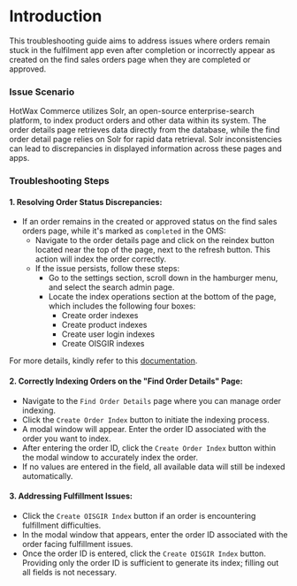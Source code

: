 # Introduction

This troubleshooting guide aims to address issues where orders remain stuck in the fulfilment app even after completion or incorrectly appear as created on the find sales orders page when they are completed or approved.

### Issue Scenario

HotWax Commerce utilizes Solr, an open-source enterprise-search platform, to index product orders and other data within its system. The order details page retrieves data directly from the database, while the find order detail page relies on Solr for rapid data retrieval. Solr inconsistencies can lead to discrepancies in displayed information across these pages and apps.

### Troubleshooting Steps

#### 1. Resolving Order Status Discrepancies:

   - If an order remains in the created or approved status on the find sales orders page, while it's marked as `completed` in the OMS:
     - Navigate to the order details page and click on the reindex button located near the top of the page, next to the refresh button. This action will index the order correctly.
     - If the issue persists, follow these steps:
       - Go to the settings section, scroll down in the hamburger menu, and select the search admin page.
       - Locate the index operations section at the bottom of the page, which includes the following four boxes:
         - Create order indexes
         - Create product indexes
         - Create user login indexes
         - Create OISGIR indexes
           
 For more details, kindly refer to this [documentation](../../../system-admin/search-admin.md).
#### 2. Correctly Indexing Orders on the "Find Order Details" Page:

   - Navigate to the `Find Order Details` page where you can manage order indexing.
   - Click the `Create Order Index` button to initiate the indexing process.
   - A modal window will appear. Enter the order ID associated with the order you want to index.
   - After entering the order ID, click the `Create Order Index` button within the modal window to accurately index the order.
   - If no values are entered in the field, all available data will still be indexed automatically.

#### 3. Addressing Fulfillment Issues:

   - Click the `Create OISGIR Index` button if an order is encountering fulfillment difficulties.
   - In the modal window that appears, enter the order ID associated with the order facing fulfillment issues.
   - Once the order ID is entered, click the `Create OISGIR Index` button. Providing only the order ID is sufficient to generate its index; filling out all fields is not necessary.
